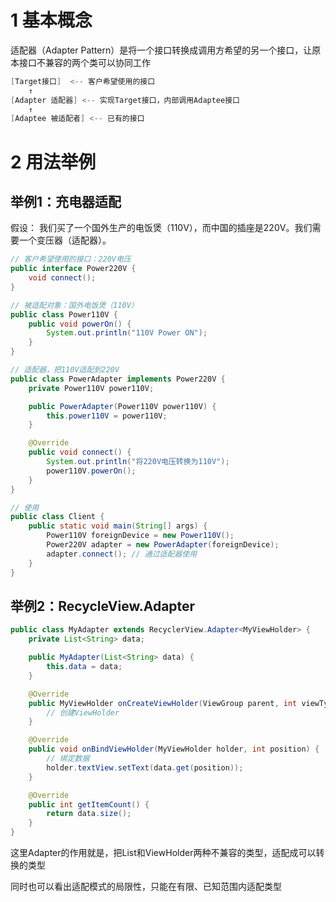 # 1 基本概念  

适配器（Adapter Pattern）是将一个接口转换成调用方希望的另一个接口，让原本接口不兼容的两个类可以协同工作  

```java
[Target接口]  <-- 客户希望使用的接口
    ↑
[Adapter 适配器] <-- 实现Target接口，内部调用Adaptee接口
    ↑
[Adaptee 被适配者] <-- 已有的接口

```

# 2 用法举例  

## 举例1：充电器适配  

假设：
我们买了一个国外生产的电饭煲（110V），而中国的插座是220V。我们需要一个变压器（适配器）。
```java
// 客户希望使用的接口：220V电压
public interface Power220V {
    void connect();
}

// 被适配对象：国外电饭煲（110V）
public class Power110V {
    public void powerOn() {
        System.out.println("110V Power ON");
    }
}

// 适配器，把110V适配到220V
public class PowerAdapter implements Power220V {
    private Power110V power110V;

    public PowerAdapter(Power110V power110V) {
        this.power110V = power110V;
    }

    @Override
    public void connect() {
        System.out.println("将220V电压转换为110V");
        power110V.powerOn();
    }
}

// 使用
public class Client {
    public static void main(String[] args) {
        Power110V foreignDevice = new Power110V();
        Power220V adapter = new PowerAdapter(foreignDevice);
        adapter.connect(); // 通过适配器使用
    }
}
```
## 举例2：RecycleView.Adapter  
```java
public class MyAdapter extends RecyclerView.Adapter<MyViewHolder> {
    private List<String> data;

    public MyAdapter(List<String> data) {
        this.data = data;
    }

    @Override
    public MyViewHolder onCreateViewHolder(ViewGroup parent, int viewType) {
        // 创建ViewHolder
    }

    @Override
    public void onBindViewHolder(MyViewHolder holder, int position) {
        // 绑定数据
        holder.textView.setText(data.get(position));
    }

    @Override
    public int getItemCount() {
        return data.size();
    }
}
```

这里Adapter的作用就是，把List和ViewHolder两种不兼容的类型，适配成可以转换的类型  

同时也可以看出适配模式的局限性，只能在有限、已知范围内适配类型